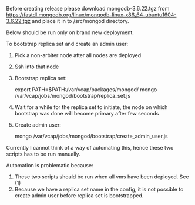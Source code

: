 Before creating release please download mongodb-3.6.22.tgz from https://fastdl.mongodb.org/linux/mongodb-linux-x86_64-ubuntu1604-3.6.22.tgz and place it in to /src/mongod directory.

Below should be run only on brand new deployment.

To bootstrap replica set and create an admin user:

1. Pick a non-arbiter node after all nodes are deployed
2. Ssh into that node
3. Bootstrap replica set:
 
    export PATH=$PATH:/var/vcap/packages/mongod/
    mongo /var/vcap/jobs/mongod/bootstrap/replica_set.js

4. Wait for a while for the replica set to initiate, the node on which bootstrap was done will become primary after few seconds
5. Create admin user: 

    mongo /var/vcap/jobs/mongod/bootstrap/create_admin_user.js

Currently I cannot think of a way of automating this, hence these two scripts has to be run manually.

Automation is problematic because:
1. These two scripts should be run when all vms have been deployed. See (1)
2. Because we have a replica set name in the config, it is not possible to create admin user before replica set is bootstrapped.
